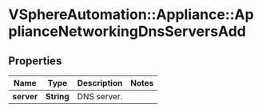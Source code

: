 # VSphereAutomation::Appliance::ApplianceNetworkingDnsServersAdd

## Properties
Name | Type | Description | Notes
------------ | ------------- | ------------- | -------------
**server** | **String** | DNS server. | 


